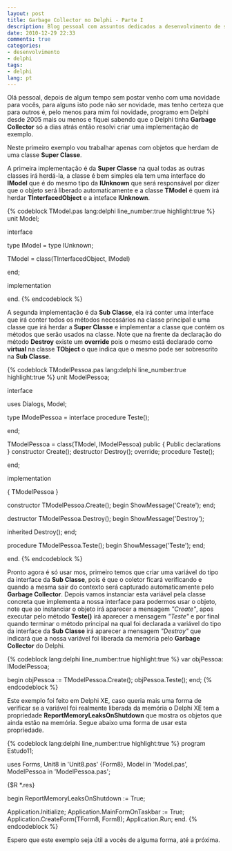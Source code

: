 ```yaml
---
layout: post
title: Garbage Collector no Delphi - Parte I
description: Blog pessoal com assuntos dedicados a desenvolvimento de software nas linguagens de programação C Sharp, Delphi, ASP .NET, PHP e Javascript.
date: 2010-12-29 22:33
comments: true
categories: 
- desenvolvimento
- delphi
tags: 
- delphi
lang: pt
---
```


Ol&#225; pessoal, depois de algum tempo sem postar venho com uma novidade para voc&#234;s, para alguns isto pode n&#227;o ser novidade, mas tenho certeza que para outros &#233;, pelo menos para mim foi novidade, programo em Delphi desde 2005 mais ou menos e fiquei sabendo que o Delphi tinha **Garbage Collector** s&#243; a dias atr&#225;s ent&#227;o resolvi criar uma implementa&#231;&#227;o de exemplo.

Neste primeiro exemplo vou trabalhar apenas com objetos que herdam de uma classe **Super Classe**.

<!--more-->

A primeira implementa&#231;&#227;o &#233; da **Super Classe** na qual todas as outras classes ir&#225; herd&#225;-la, a classe &#233; bem simples ela tem uma interface do **IModel** que &#233; do mesmo tipo da **IUnknown** que ser&#225; respons&#225;vel por dizer que o objeto ser&#225; liberado automaticamente e a classe **TModel** &#233; quem ir&#225; herdar **TInterfacedObject** e a inteface **IUnknown**.

{% codeblock TModel.pas lang:delphi line_number:true highlight:true %}
unit Model;

interface

type
  IModel = type IUnknown;

  TModel = class(TInterfacedObject, IModel)

  end;

implementation

end.
{% endcodeblock %}

A segunda implementa&#231;&#227;o &#233; da **Sub Classe**, ela ir&#225; conter uma interface que ir&#225; conter todos os m&#233;todos necess&#225;rios na classe principal e uma classe que ir&#225; herdar a **Super Classe** e implementar a classe que cont&#233;m os m&#233;todos que ser&#227;o usados na classe.
Note que na frente da declara&#231;&#227;o do m&#233;todo **Destroy** existe um **override** pois o mesmo est&#225; declarado como **virtual** na classe **TObject** o que indica que o mesmo pode ser sobrescrito na **Sub Classe**.

{% codeblock TModelPessoa.pas lang:delphi line_number:true highlight:true %}
unit ModelPessoa;

interface

uses
  Dialogs, Model;

type
  IModelPessoa = interface
    procedure Teste();

  end;

  TModelPessoa = class(TModel, IModelPessoa)
  public
    { Public declarations }
    constructor Create();
    destructor Destroy(); override;
    procedure Teste();

  end;

implementation

{ TModelPessoa }

constructor TModelPessoa.Create();
begin
  ShowMessage('Create');
end;

destructor TModelPessoa.Destroy();
begin
  ShowMessage('Destroy');

  inherited Destroy();
end;

procedure TModelPessoa.Teste();
begin
  ShowMessage('Teste');
end;

end.
{% endcodeblock %}

Pronto agora &#233; s&#243; usar mos, primeiro temos que criar uma vari&#225;vel do tipo da interface da **Sub Classe**, pois &#233; que o coletor ficar&#225; verificando e quando a mesma sair do contexto ser&#225; capturado automaticamente pelo **Garbage Collector**. Depois vamos instanciar esta vari&#225;vel pela classe concreta que implementa a nossa interface para podermos usar o objeto, note que ao instanciar o objeto ir&#225; aparecer a mensagem *"Create"*, apos executar pelo m&#233;todo **Teste()** ir&#225; aparecer a mensagem *"Teste"* e por final quando terminar o m&#233;todo principal na qual foi declarada a vari&#225;vel do tipo da interface da **Sub Classe** ir&#225; aparecer a mensagem *"Destroy"* que indicar&#225; que a nossa vari&#225;vel foi liberada da mem&#243;ria pelo **Garbage Collector** do Delphi.

{% codeblock lang:delphi line_number:true highlight:true %}
var
  objPessoa: IModelPessoa;

begin
  objPessoa := TModelPessoa.Create();
  objPessoa.Teste();
end;
{% endcodeblock %}

Este exemplo foi feito em Delphi XE, caso queria mais uma forma de verificar se a vari&#225;vel foi realmente liberada da mem&#243;ria o Delphi XE tem a propriedade **ReportMemoryLeaksOnShutdown** que mostra os objetos que ainda est&#227;o na mem&#243;ria.
Segue abaixo uma forma de usar esta propriedade.

{% codeblock lang:delphi line_number:true highlight:true %}
program Estudo11;

uses
  Forms,
  Unit8 in 'Unit8.pas' {Form8},
  Model in 'Model.pas',
  ModelPessoa in 'ModelPessoa.pas';

{$R *.res}

begin
  ReportMemoryLeaksOnShutdown := True;

  Application.Initialize;
  Application.MainFormOnTaskbar := True;
  Application.CreateForm(TForm8, Form8);
  Application.Run;
end.
{% endcodeblock %}

Espero que este exemplo seja &#250;til a voc&#234;s de alguma forma, at&#233; a pr&#243;xima.
